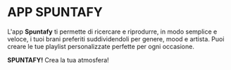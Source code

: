 # APP SPUNTAFY

L'app **Spuntafy** ti permette di ricercare e riprodurre, in modo semplice e veloce, i tuoi brani preferiti suddividendoli per genere, mood e artista.
Puoi creare le tue playlist personalizzate perfette per ogni occasione.

**SPUNTAFY!** Crea la tua atmosfera!
